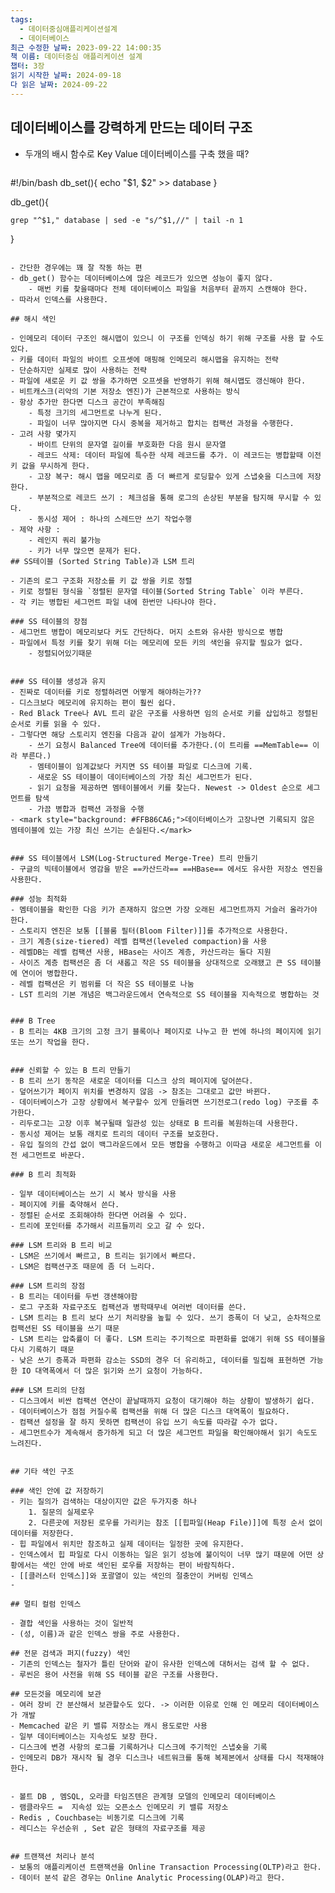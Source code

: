 ```yaml
---
tags:
  - 데이터중심애플리케이션설계
  - 데이터베이스
최근 수정한 날짜: 2023-09-22 14:00:35
책 이름: 데이터중심 애플리케이션 설계
챕터: 3장
읽기 시작한 날짜: 2024-09-18
다 읽은 날짜: 2024-09-22
---
```



## 데이터베이스를 강력하게 만드는 데이터 구조

- 두개의 배시 함수로 Key Value 데이터베이스를 구축 했을 때?
	```bash
#!/bin/bash
db_set(){
	echo "$1, $2" >> database
}

db_get(){

	grep "^$1," database | sed -e "s/^$1,//" | tail -n 1
}

```

- 간단한 경우에는 꽤 잘 작동 하는 편
- db_get() 함수는 데이터베이스에 많은 레코드가 있으면 성능이 좋지 않다.
	- 매번 키를 찾을때마다 전체 데이터베이스 파일을 처음부터 끝까지 스캔해야 한다.
- 따라서 인덱스를 사용한다.

## 해시 색인

- 인메모리 데이터 구조인 해시맵이 있으니 이 구조를 인덱싱 하기 위해 구조를 사용 할 수도 있다.
- 키를 데이터 파일의 바이트 오프셋에 매핑해 인메모리 해시맵을 유지하는 전략
- 단순하지만 실제로 많이 사용하는 전략
- 파일에 새로운 키 값 쌍을 추가하면 오프셋을 반영하기 위해 해시맵도 갱신해야 한다.
- 비트캐스크(리악의 기본 저장소 엔진)가 근본적으로 사용하는 방식
- 항상 추가만 한다면 디스크 공간이 부족해짐
	- 특정 크기의 세그먼트로 나누게 된다.
	- 파일이 너무 많아지면 다시 중복을 제거하고 합치는 컴팩션 과정을 수행한다.
- 고려 사항 몇가지
	- 바이트 단위의 문자열 길이를 부호화한 다음 원시 문자열
	- 레코드 삭제: 데이터 파일에 특수한 삭제 레코드를 추가. 이 레코드는 병합할때 이전 키 값을 무시하게 한다.
	- 고장 복구: 해시 맵을 메모리로 좀 더 빠르게 로딩할수 있게 스냅숏을 디스크에 저장한다.
	- 부분적으로 레코드 쓰기 : 체크섬을 통해 로그의 손상된 부분을 탐지해 무시할 수 있다.
	- 동시성 제어 : 하나의 스레드만 쓰기 작업수행
- 제약 사항 : 
	- 레인지 쿼리 불가능
	- 키가 너무 많으면 문제가 된다.
## SS테이블 (Sorted String Table)과 LSM 트리

- 기존의 로그 구조화 저장소를 키 값 쌍을 키로 정렬
- 키로 정렬된 형식을 `정렬된 문자열 테이블(Sorted String Table` 이라 부른다.
- 각 키는 병합된 세그먼트 파일 내에 한번만 나타나야 한다.

### SS 테이블의 장점
- 세그먼트 병합이 메모리보다 커도 간단하다. 머지 소트와 유사한 방식으로 병합
- 파일에서 특정 키를 찾기 위해 더는 메모리에 모든 키의 색인을 유지할 필요가 없다.
	- 정렬되어있기때문


### SS 테이블 생성과 유지
- 진짜로 데이터를 키로 정렬하려면 어떻게 해야하는가?? 
- 디스크보다 메모리에 유지하는 편이 훨씬 쉽다.
- Red Black Tree나 AVL 트리 같은 구조를 사용하면 임의 순서로 키를 삽입하고 정렬된 순서로 키를 읽을 수 있다.
- 그렇다면 해당 스토리지 엔진을 다음과 같이 설계가 가능하다.
	- 쓰기 요청시 Balanced Tree에 데이터를 추가한다.(이 트리를 ==MemTable== 이라 부른다.)
	- 멤테이블이 임계값보다 커지면 SS 테이블 파일로 디스크에 기록.
	- 새로운 SS 테이블이 데이터베이스의 가장 최신 세그먼트가 된다.
	- 읽기 요청을 제공하면 멤테이블에서 키를 찾는다. Newest -> Oldest 순으로 세그먼트를 탐색
	- 가끔 병합과 컴팩션 과정을 수행
- <mark style="background: #FFB86CA6;">데이터베이스가 고장나면 기록되지 않은 멤테이블에 있는 가장 최신 쓰기는 손실된다.</mark>


### SS 테이블에서 LSM(Log-Structured Merge-Tree) 트리 만들기
- 구글의 빅테이블에서 영감을 받은 ==카산드라== ==HBase== 에서도 유사한 저장소 엔진을 사용한다.

### 성능 최적화
- 멤테이블을 확인한 다음 키가 존재하지 않으면 가장 오래된 세그먼트까지 거슬러 올라가야 한다.
- 스토리지 엔진은 보통 [[블룸 필터(Bloom Filter)]]를 추가적으로 사용한다.
- 크기 계층(size-tiered) 레벨 컴팩션(leveled compaction)을 사용
- 레벨DB는 레벨 컴팩션 사용, HBase는 사이즈 계층, 카산드라는 둘다 지원
- 사이즈 계층 컴팩션은 좀 더 새롭고 작은 SS 테이블을 상대적으로 오래됐고 큰 SS 테이블에 연이어 병합한다.
- 레벨 컴팩션은 키 범위를 더 작은 SS 테이블로 나눔
- LST 트리의 기본 개념은 백그라운드에서 연속적으로 SS 테이블을 지속적으로 병합하는 것


### B Tree
- B 트리는 4KB 크기의 고정 크기 블록이나 페이지로 나누고 한 번에 하나의 페이지에 읽기 또는 쓰기 작업을 한다.


### 신뢰할 수 있는 B 트리 만들기
- B 트리 쓰기 동작은 새로운 데이터를 디스크 상의 페이지에 덮어쓴다.
- 덮어쓰기가 페이지 위치를 변경하지 않음 -> 참조는 그대로고 값만 바뀐다.
- 데이터베이스가 고장 상황에서 복구할수 있게 만들려면 쓰기전로그(redo log) 구조를 추가한다.
- 리두로그는 고장 이후 복구될때 일관성 있는 상태로 B 트리를 복원하는데 사용한다.
- 동시성 제어는 보통 래치로 트리의 데이터 구조를 보호한다.
- 유입 질의의 간섭 없이 백그라운드에서 모든 병합을 수행하고 이따금 새로운 세그먼트를 이전 세그먼트로 바꾼다.

### B 트리 최적화

- 일부 데이터베이스는 쓰기 시 복사 방식을 사용
- 페이지에 키를 축약해서 쓴다.
- 정렬된 순서로 조회해야하 한다면 어려울 수 있다.
- 트리에 포인터를 추가해서 리프들끼리 오고 갈 수 있다.

### LSM 트리와 B 트리 비교
- LSM은 쓰기에서 빠르고, B 트리는 읽기에서 빠르다.
- LSM은 컴팩션구조 때문에 좀 더 느리다.

### LSM 트리의 장점
- B 트리는 데이터를 두번 갱샌해야함
- 로그 구조화 자료구조도 컴팩션과 병학때무네 여러번 데이터를 쓴다.
- LSM 트리는 B 트리 보다 쓰기 처리량을 높힐 수 있다. 쓰기 증폭이 더 낮고, 순차적으로 컴팩션된 SS 테이블을 쓰기 때문
- LSM 트리는 압축률이 더 좋다. LSM 트리는 주기적으로 파편화를 없애기 위해 SS 테이블을 다시 기록하기 때문
- 낮은 쓰기 증폭과 파편화 감소는 SSD의 경우 더 유리하고, 데이터를 밀집해 표현하면 가능한 IO 대역폭에서 더 많은 읽기와 쓰기 요청이 가능하다.

### LSM 트리의 단점
- 디스크에서 비싼 컴팩션 연산이 끝날때까지 요청이 대기해야 하는 상황이 발생하기 쉽다.
- 데이터베이스가 점점 커질수록 컴팩션을 위해 더 많은 디스크 대역폭이 필요하다.
- 컴팩션 설정을 잘 하지 못하면 컴팩션이 유입 쓰기 속도를 따라갈 수가 없다.
- 세그먼트수가 계속해서 증가하게 되고 더 많은 세그먼트 파일을 확인해야해서 읽기 속도도 느려진다.


## 기타 색인 구조

### 색인 안에 값 저장하기
- 키는 질의가 검색하는 대상이지만 값은 두가지중 하나
	1. 질문의 실제로우
	2. 다른곳에 저장된 로우를 가리키는 참조 [[힙파일(Heap File)]]에 특정 순서 없이 데이터를 저장한다.
- 힙 파일에서 위치만 참조하고 실제 데이터는 일정한 곳에 유지한다.
- 인덱스에서 힙 파일로 다시 이동하는 일은 읽기 성능에 불이익이 너무 많기 때문에 어떤 상황에서는 색인 안에 바로 색인된 로우를 저장하는 편이 바람직하다.
- [[클러스터 인덱스]]와 포괄열이 있는 색인의 절충안이 커버링 인덱스
- 

## 멀티 컬럼 인덱스

- 결합 색인을 사용하는 것이 일반적
- (성, 이름)과 같은 인덱스 쌍을 주로 사용한다.

## 전문 검색과 퍼지(fuzzy) 색인
- 기존의 인덱스는 철자가 틀린 단어와 같이 유사한 인덱스에 대허서는 검색 할 수 없다.
- 루씬은 용어 사전을 위해 SS 테이블 같은 구조를 사용한다.

## 모든것을 메모리에 보관
- 여러 장비 간 분산해서 보관할수도 있다. -> 이러한 이유로 인해 인 메모리 데이터베이스가 개발
- Memcached 같은 키 밸류 저장소는 캐시 용도로만 사용
- 일부 데이터베이스는 지속성도 보장 한다.
- 디스크에 변경 사항의 로그를 기록하거나 디스크에 주기적인 스냅숏을 기록
- 인메모리 DB가 재시작 될 경우 디스크나 네트워크를 통해 복제본에서 상태를 다시 적재해야한다.


- 볼트 DB , 멤SQL, 오라클 타임즈텐은 관계형 모델의 인메모리 데이터베이스
- 램클라우드 =  지속성 있는 오픈소스 인메모리 키 밸류 저장소
- Redis , Couchbase는 비동기로 디스크에 기록
- 레디스는 우선순위 , Set 같은 형태의 자료구조를 제공


## 트랜잭션 처리나 분석
- 보통의 애플리케이션 트랜잭션을 Online Transaction Processing(OLTP)라고 한다.
- 데이터 분석 같은 경우는 Online Analytic Processing(OLAP)라고 한다.



